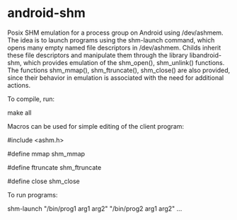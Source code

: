 # android-shm

Posix SHM emulation for a process group on Android using /dev/ashmem.
The idea is to launch programs using the shm-launch command, which
opens many empty named file descriptors in /dev/ashmem.
Childs inherit these file descriptors and manipulate them through the library
libandroid-shm, which provides emulation of the shm_open(), shm_unlink() functions.
The functions shm_mmap(), shm_ftruncate(), shm_close() are also provided, since their
behavior in emulation is associated with the need for additional actions.

To compile, run:

make all

Macros can be used for simple editing of the client program:

#include <ashm.h>

#define mmap shm_mmap

#define ftruncate shm_ftruncate

#define close shm_close

To run programs:

shm-launch "/bin/prog1 arg1 arg2" "/bin/prog2 arg1 arg2" ... 

